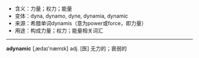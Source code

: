 - <span class="definition">含义：力量；权力；能量</span>
- <span class="definition">变体：dyna, dynamo, dyne, dynamia, dynamic</span>
- <span class="definition">来源：希腊单词dynamis（意为power或force，即力量）</span>
- <span class="definition">用途：构成力量；权力；能量相关词汇</span>

---

<span class="vocabulary">**adynamic**</span> [ˌædaɪ'næmɪk] adj. [医] 无力的；衰弱的
